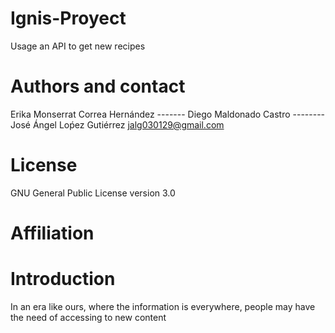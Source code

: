 # Ignis-Proyect
Usage an API to get new recipes

# Authors and contact
Erika Monserrat Correa Hernández -------
Diego Maldonado Castro --------
José Ángel Loṕez Gutiérrez jalg030129@gmail.com
# License 
GNU General Public License version 3.0

# Affiliation

# Introduction 
In an era like ours, where the information is everywhere, people may have the need of accessing to new content   

